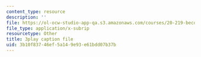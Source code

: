 ```yaml
---
content_type: resource
description: ''
file: https://ol-ocw-studio-app-qa.s3.amazonaws.com/courses/20-219-becoming-the-next-bill-nye-writing-and-hosting-the-educational-show-january-iap-2015/3b10f83746ef5a149e93e61bdd07b37b_rCG6r6gotZQ.vtt
file_type: application/x-subrip
resourcetype: Other
title: 3play caption file
uid: 3b10f837-46ef-5a14-9e93-e61bdd07b37b
---
```

